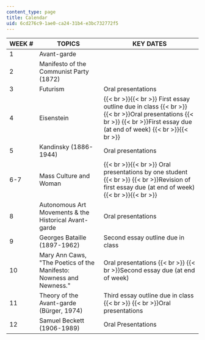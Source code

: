 ```yaml
---
content_type: page
title: Calendar
uid: 6cd276c9-1ae0-ca24-31b4-e3bc732772f5
---
```


| WEEK # | TOPICS | KEY DATES |
| --- | --- | --- |
| 1 | Avant-garde |  |
| 2 | Manifesto of the Communist Party (1872) |  |
| 3 | Futurism | Oral presentations |
| 4 | Eisenstein |  {{< br >}}{{< br >}} First essay outline due in class  {{< br >}}  {{< br >}}Oral presentations  {{< br >}}  {{< br >}}First essay due (at end of week) {{< br >}}{{< br >}}  |
| 5 | Kandinsky (1886-1944) | Oral presentations |
| 6-7 | Mass Culture and Woman |  {{< br >}}{{< br >}} Oral presentations by one student  {{< br >}}  {{< br >}}Revision of first essay due (at end of week) {{< br >}}{{< br >}}  |
| 8 | Autonomous Art Movements & the Historical Avant-garde | Oral presentations |
| 9 | Georges Bataille (1897-1962) | Second essay outline due in class |
| 10 | Mary Ann Caws, "The Poetics of the Manifesto: Nowness and Newness." | Oral presentations  {{< br >}}  {{< br >}}Second essay due (at end of week) |
| 11 | Theory of the Avant-garde (Bürger, 1974) | Third essay outline due in class  {{< br >}}  {{< br >}}Oral presentations |
| 12 | Samuel Beckett (1906-1989) | Oral Presentations